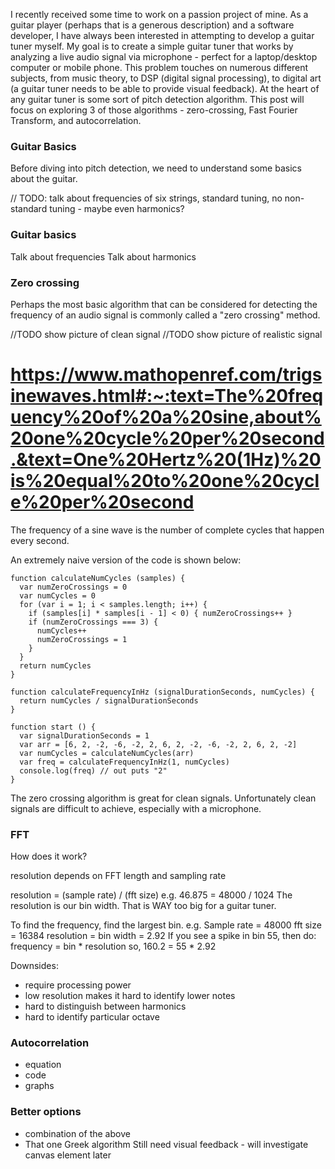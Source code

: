 I recently received some time to work on a passion project of mine.  As a guitar player (perhaps that is a generous description) and a software developer, I have always been interested in attempting to develop a guitar tuner myself.  My goal is to create a simple guitar tuner that works by analyzing a live audio signal via microphone - perfect for a laptop/desktop computer or mobile phone.  This problem touches on numerous different subjects, from music theory, to DSP (digital signal processing), to digital art (a guitar tuner needs to be able to provide visual feedback).  At the heart of any guitar tuner is some sort of pitch detection algorithm.  This post will focus on exploring 3 of those algorithms - zero-crossing, Fast Fourier Transform, and autocorrelation.

### Guitar Basics

Before diving into pitch detection, we need to understand some basics about the guitar.

// TODO: talk about frequencies of six strings, standard tuning, no non-standard tuning - maybe even harmonics?


### Guitar basics
Talk about frequencies
Talk about harmonics

### Zero crossing

Perhaps the most basic algorithm that can be considered for detecting the frequency of an audio signal is commonly called a "zero crossing" method.

//TODO show picture of clean signal
//TODO show picture of realistic signal


# https://www.mathopenref.com/trigsinewaves.html#:~:text=The%20frequency%20of%20a%20sine,about%20one%20cycle%20per%20second.&text=One%20Hertz%20(1Hz)%20is%20equal%20to%20one%20cycle%20per%20second
The frequency of a sine wave is the number of complete cycles that happen every second.

An extremely naive version of the code is shown below:
```
function calculateNumCycles (samples) {
  var numZeroCrossings = 0
  var numCycles = 0
  for (var i = 1; i < samples.length; i++) {
    if (samples[i] * samples[i - 1] < 0) { numZeroCrossings++ }
    if (numZeroCrossings === 3) {
      numCycles++
      numZeroCrossings = 1
    }
  }
  return numCycles
}

function calculateFrequencyInHz (signalDurationSeconds, numCycles) {
  return numCycles / signalDurationSeconds
}

function start () {
  var signalDurationSeconds = 1
  var arr = [6, 2, -2, -6, -2, 2, 6, 2, -2, -6, -2, 2, 6, 2, -2]
  var numCycles = calculateNumCycles(arr)
  var freq = calculateFrequencyInHz(1, numCycles)
  console.log(freq) // out puts "2"
}
```

The zero crossing algorithm is great for clean signals.  Unfortunately clean signals are difficult to achieve, especially with a microphone.




### FFT

How does it work?

resolution depends on FFT length and sampling rate

resolution = (sample rate) / (fft size)
e.g.
46.875 = 48000 / 1024
The resolution is our bin width. That is WAY too big for a guitar tuner.

To find the frequency, find the largest bin.
e.g.
Sample rate = 48000
fft size = 16384
resolution = bin width = 2.92
If you see a spike in bin 55, then do:
frequency = bin * resolution
so, 160.2 = 55 * 2.92

Downsides:

- require processing power
- low resolution makes it hard to identify lower notes
- hard to distinguish between harmonics
- hard to identify particular octave

### Autocorrelation

- equation
- code
- graphs

### Better options

- combination of the above
- That one Greek algorithm
  Still need visual feedback - will investigate canvas element later
